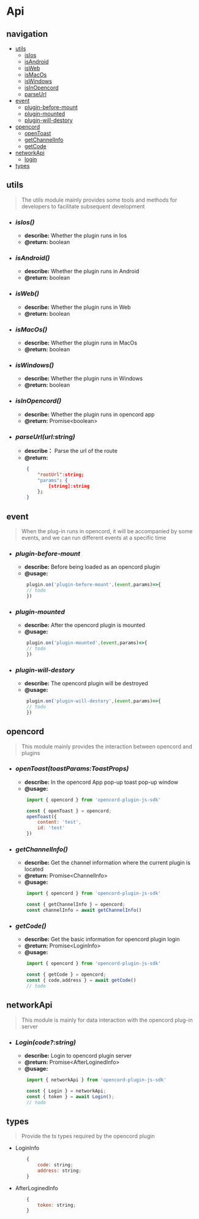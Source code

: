# Api

## navigation

- [utils](#utils)
  - [isIos](#isios)
  - [isAndroid](#isandroid)
  - [isWeb](#isweb)
  - [isMacOs](#ismacos)
  - [isWindows](#iswindows)
  - [isInOpencord](#isinopencord)
  - [parseUrl](#parseurlurlstring)
- [event](#event)
  - [plugin-before-mount](#plugin-before-mount)
  - [plugin-mounted](#plugin-mounted)
  - [plugin-will-destory](#plugin-will-destory)
- [opencord](#opencord)
  - [openToast](#opentoasttoastparamstoastprops)
  - [getChannelInfo](#getchannelinfo)
  - [getCode](#getcode)
- [networkApi](#networkApi)
  - [login](#logincodestring)
- [types](#types)

## utils
>The utils module mainly provides some tools and methods for developers to facilitate subsequent development

- ### ***isIos()***
    - **describe:** Whether the plugin runs in Ios
    - **@return:** boolean


- ### ***isAndroid()***
    - **describe:** Whether the plugin runs in Android
    - **@return:** boolean


- ### ***isWeb()***
    - **describe:** Whether the plugin runs in Web
    - **@return:** boolean

- ### ***isMacOs()***
    - **describe:** Whether the plugin runs in MacOs
    - **@return:** boolean

- ### ***isWindows()***
    - **describe:** Whether the plugin runs in Windows
    - **@return:** boolean

- ### ***isInOpencord()***
    - **describe:** Whether the plugin runs in  opencord app 
    - **@return:** Promise<boolean\>

- ### ***parseUrl(url:string)***
    - **describe：** Parse the url of the route
    - **@return:** 
    ```json
        {
            "rootUrl":string;
            "params": {
                [string]:string
            }; 
        }
    ```

## event
>When the plug-in runs in opencord, it will be accompanied by some events, and we can run different events at a specific time

- ### ***plugin-before-mount***
    - **describe:** Before being loaded as an opencord plugin
    - **@usage:** 
    ```javascript
        plugin.on('plugin-before-mount',(event,params)=>{
        // todo
        })
    ```
- ### ***plugin-mounted***
    - **describe:** After the opencord plugin is mounted
    - **@usage:** 
    ```javascript
        plugin.on('plugin-mounted',(event,params)=>{
        // todo
        })
    ```
- ### ***plugin-will-destory***
    - **describe:** The opencord plugin will be destroyed
    - **@usage:** 
    ```javascript
        plugin.on('plugin-will-destory',(event,params)=>{
        // todo
        })
    ```



## opencord
>This module mainly provides the interaction between opencord and plugins

- ### ***openToast(toastParams:ToastProps)***
    - **describe:** In the opencord App pop-up toast pop-up window
    - **@usage:** 
    ```javascript
        import { opencord } from 'opencord-plugin-js-sdk'

        const { openToast } = opencord;
        openToast({
            content: 'test',
            id: 'test'
        })
    ```
- ### ***getChannelInfo()***
    - **describe:** Get the channel information where the current plugin is located
     - **@return:** Promise<ChannelInfo\>
    - **@usage:** 
    ```javascript
        import { opencord } from 'opencord-plugin-js-sdk'

        const { getChannelInfo } = opencord;
        const channelInfo = await getChannelInfo()
    ```
- ### ***getCode()***
    - **describe:** Get the basic information for opencord plugin login
    - **@return:** Promise<LoginInfo\>
    - **@usage:** 
    ```javascript
        import { opencord } from 'opencord-plugin-js-sdk'

        const { getCode } = opencord;
        const { code,address } = await getCode()
        // todo
    ```

## networkApi
>This module is mainly for data interaction with the opencord plug-in server

- ### ***Login(code?:string)***
    - **describe:** Login to opencord plugin server
    - **@return:** Promise<AfterLoginedInfo\>
    - **@usage:** 
    ```javascript
        import { networkApi } from 'opencord-plugin-js-sdk'

        const { Login } = networkApi;
        const { token } = await Login();
        // todo
    ```


## types
>Provide the ts types required by the opencord plugin

- LoginInfo
    ```javascript
        {
            code: string;
            address: string;
        }
    ```

- AfterLoginedInfo
    ```javascript
        {
            token: string;
        }
    ```

